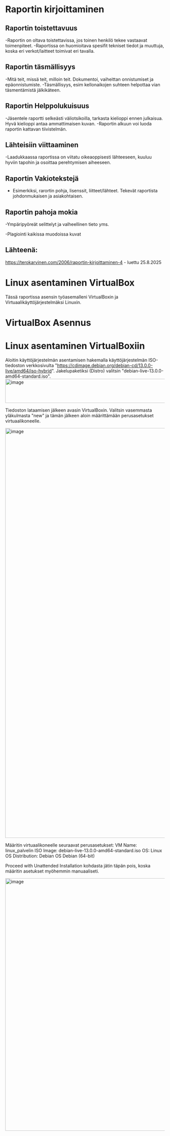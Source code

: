 # Raportin kirjoittaminen 

## Raportin toistettavuus
-Raportin on oltava toistettavissa, jos toinen henkilö tekee vastaavat toimenpiteet.
-Raportissa on huomioitava spesifit tekniset tiedot ja muuttuja, koska eri verkot/laitteet toimivat eri tavalla.

## Raportin täsmällisyys
-Mitä teit, missä teit, milloin teit. Dokumentoi, vaiheittan onnistumiset ja epäonnistumiste.
-Täsmällisyys, esim kellonaikojen suhteen helpottaa vian täsmentämistä jälkikäteen.

## Raportin Helppolukuisuus
-Jäsentele raportti selkeästi väliotsikoilla, tarkasta kielioppi ennen julkaisua. Hyvä kielioppi antaa ammattimaisen kuvan.
-Raportin alkuun voi luoda raportin kattavan tiivistelmän. 

## Lähteisiin viittaaminen
-Laadukkaassa raportissa on viitatu oikeaoppisesti lähteeseen, kuuluu hyviin tapohin ja osoittaa perehtymisen aiheeseen.

## Raportin Vakiotekstejä
- Esimerkiksi, rarortin pohja, lisenssit, liitteet/lähteet. Tekevät raportista johdonmukaisen ja asiakohtaisen.

## Raportin pahoja mokia 
-Ympäripyöreät selittelyt ja valheellinen tieto yms. 

-Plagiointi kaikissa muodoissa kuvat 

## Lähteenä:
https://terokarvinen.com/2006/raportin-kirjoittaminen-4 - luettu 25.8.2025
 
# Linux asentaminen VirtualBox

Tässä raportissa asensin työasemalleni VirtualBoxin ja Virtuaalikäyttöjärjestelmäksi Linuxin. 

# VirtualBox Asennus


# Linux asentaminen VirtualBoxiin

Aloitin käyttöjärjestelmän asentamisen hakemalla käyttöjärjestelmän ISO-tiedoston verkkosivulta "https://cdimage.debian.org/debian-cd/13.0.0-live/amd64/iso-hybrid". Jakelupaketiksi (Distro) valitsin "debian-live-13.0.0-amd64-standard.iso". 
<img width="1262" height="76" alt="image" src="https://github.com/user-attachments/assets/11d37e95-51bb-46fe-819b-4e4c136622a4" />

Tiedoston lataamisen jälkeen avasin VirtualBoxin. Valitsin vasemmasta yläkulmasta "new" ja tämän jälkeen aloin määrittämään perusasetukset virtuaalikoneelle.

<img width="1436" height="1292" alt="image" src="https://github.com/user-attachments/assets/5ad3a5bd-4feb-4752-92c5-f6738e070e0e" />

Määritin virtuaalikoneelle seuraavat perusasetukset:
VM Name: linux_palvelin
ISO Image: debian-live-13.0.0-amd64-standard.iso
OS: Linux
OS Distribution: Debian
OS Debian (64-bit) 

Proceed with Unattended Installation kohdasta jätin täpän pois, koska määritin asetukset myöhemmin manuaaliseti. 

<img width="1612" height="796" alt="image" src="https://github.com/user-attachments/assets/60dfdad0-3eee-431b-9e63-5a9e2329c841" />








